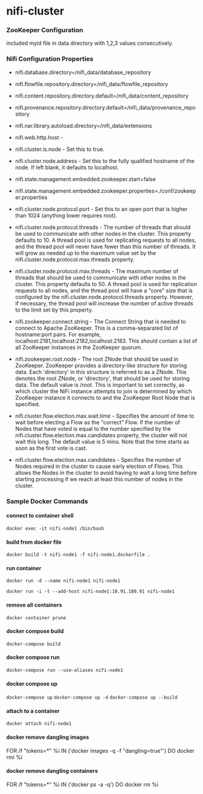 # nifi-cluster

### ZooKeeper Configuration

included myid file in data directory with 1,2,3 values consecutively.


### Nifi Configuration Properties

- nifi.database.directory=/nifi_data/database_repository
- nifi.flowfile.repository.directory=/nifi_data/flowfile_repository
- nifi.content.repository.directory.default=/nifi_data/content_repository
- nifi.provenance.repository.directory.default=/nifi_data/provenance_repository
- nifi.nar.library.autoload.directory=/nifi_data/extensions
- nifi.web.http.host - 
- nifi.cluster.is.node - Set this to true.
- nifi.cluster.node.address - Set this to the fully qualified hostname of the node. If left blank, it defaults to localhost.

- nifi.state.management.embedded.zookeeper.start=false
- nifi.state.management.embedded.zookeeper.properties=./conf/zookeeper.properties

- nifi.cluster.node.protocol.port - Set this to an open port that is higher than 1024 (anything lower requires root).

- nifi.cluster.node.protocol.threads - The number of threads that should be used to communicate with other nodes in the cluster. This property defaults to 10. A thread pool is used for replicating requests to all nodes, and the thread pool will never have fewer than this number of threads. It will grow as needed up to the maximum value set by the nifi.cluster.node.protocol.max.threads property.

- nifi.cluster.node.protocol.max.threads - The maximum number of threads that should be used to communicate with other nodes in the cluster. This property defaults to 50. A thread pool is used for replication requests to all nodes, and the thread pool will have a "core" size that is configured by the nifi.cluster.node.protocol.threads property. However, if necessary, the thread pool will increase the number of active threads to the limit set by this property.

- nifi.zookeeper.connect.string - The Connect String that is needed to connect to Apache ZooKeeper. This is a comma-separated list of hostname:port pairs. For example, localhost:2181,localhost:2182,localhost:2183. This should contain a list of all ZooKeeper instances in the ZooKeeper quorum.

- nifi.zookeeper.root.node - The root ZNode that should be used in ZooKeeper. ZooKeeper provides a directory-like structure for storing data. Each 'directory' in this structure is referred to as a ZNode. This denotes the root ZNode, or 'directory', that should be used for storing data. The default value is /root. This is important to set correctly, as which cluster the NiFi instance attempts to join is determined by which ZooKeeper instance it connects to and the ZooKeeper Root Node that is specified.

- nifi.cluster.flow.election.max.wait.time - Specifies the amount of time to wait before electing a Flow as the "correct" Flow. If the number of Nodes that have voted is equal to the number specified by the nifi.cluster.flow.election.max.candidates property, the cluster will not wait this long. The default value is 5 mins. Note that the time starts as soon as the first vote is cast.

- nifi.cluster.flow.election.max.candidates - Specifies the number of Nodes required in the cluster to cause early election of Flows. This allows the Nodes in the cluster to avoid having to wait a long time before starting processing if we reach at least this number of nodes in the cluster.



### Sample Docker Commands

#### connect to container shell
`docker exec -it nifi-node1 /bin/bash`

#### build from docker file
`docker build -t nifi-node1 -f nifi-node1.dockerfile .`

#### run container
`docker run -d --name nifi-node1 nifi-node1`

`docker run -i -t --add-host nifi-node1:10.91.100.91 nifi-node1`

#### remove all containers
`docker container prune`

#### docker compose build
`docker-compose build`

#### docker compose run
`docker-compose run --use-aliases nifi-node1`

#### docker compose up
`docker-compose up`
`docker-compose up -d`
`docker-compose up --build`

#### attach to a container 
`docker attach nifi-node1`


#### docker remove dangling images 
FOR /f "tokens=*" %i IN ('docker images -q -f "dangling=true"') DO docker rmi %i

#### docker remove dangling containers
FOR /f "tokens=*" %i IN ('docker ps -a -q') DO docker rm %i